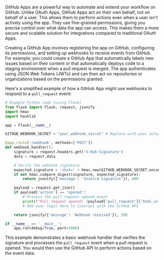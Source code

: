 GitHub Apps are a powerful way to automate and extend your workflow on GitHub. Unlike OAuth Apps, GitHub Apps act on their own behalf, not on behalf of a user. This allows them to perform actions even when a user isn't actively using the app. They use fine-grained permissions, giving you precise control over what data the app can access. This makes them a more secure and scalable solution for integrations compared to traditional OAuth Apps.

Creating a GitHub App involves registering the app on GitHub, configuring its permissions, and setting up webhooks to receive events from GitHub. For example, you could create a GitHub App that automatically labels new issues based on their content or that automatically deploys code to a staging environment when a pull request is merged. The app authenticates using JSON Web Tokens (JWTs) and can then act on repositories or organizations based on the permissions granted.

Here's a simplified example of how a GitHub App might use webhooks to respond to a `pull_request` event:

```python
# Example Python code (using Flask)
from flask import Flask, request, jsonify
import hmac
import hashlib

app = Flask(__name__)

GITHUB_WEBHOOK_SECRET = "your_webhook_secret" # Replace with your actual secret

@app.route('/webhook', methods=['POST'])
def webhook_handler():
    signature = request.headers.get('X-Hub-Signature')
    data = request.data

    # Verify the webhook signature
    expected_signature = 'sha1=' + hmac.new(GITHUB_WEBHOOK_SECRET.encode('utf-8'), data, hashlib.sha1).hexdigest()
    if not hmac.compare_digest(signature, expected_signature):
        return jsonify({'message': 'Invalid signature'}), 400

    payload = request.get_json()
    if payload['action'] == 'opened':
        # Process the pull request opened event
        print(f"Pull request opened: {payload['pull_request']['html_url']}")
        # Add your logic here to interact with the GitHub API

    return jsonify({'message': 'Webhook received'}), 200

if __name__ == '__main__':
    app.run(debug=True, port=5000)
```

This example demonstrates a basic webhook handler that verifies the signature and processes the `pull_request` event when a pull request is opened. You would then use the GitHub API to perform actions based on the event data.